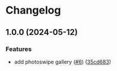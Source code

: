 # Changelog

## 1.0.0 (2024-05-12)


### Features

* add photoswipe gallery ([#6](https://github.com/c0un7-z3r0/livgb.de/issues/6)) ([35cd683](https://github.com/c0un7-z3r0/livgb.de/commit/35cd683ca6038b56207f7f0b564d9d58d9bfb45e))
